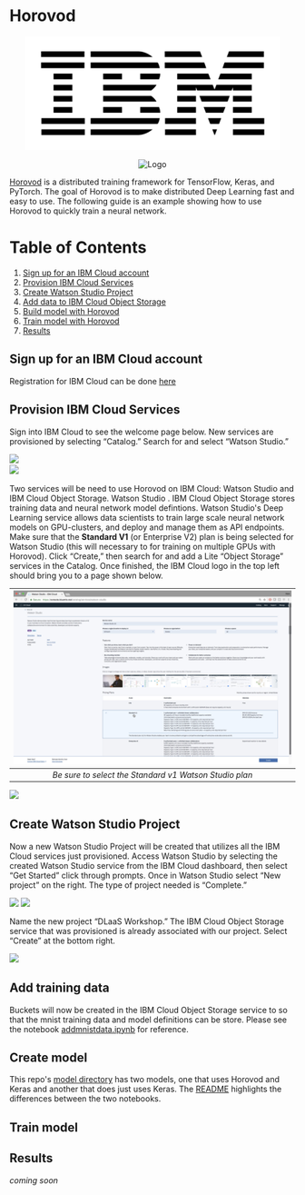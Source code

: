 # Horovod
<p align="center"> 
<img src="images/IBM.png" width="450px" height="200px">
 </p>

<p align="center"><img src="https://user-images.githubusercontent.com/16640218/34506318-84d0c06c-efe0-11e7-8831-0425772ed8f2.png" alt="Logo" width="200"/></p>

[Horovod](https://github.com/uber/horovod) is a distributed training framework for TensorFlow, Keras, and PyTorch. The goal of Horovod is to make
distributed Deep Learning fast and easy to use. The following guide is an example showing how to use Horovod to quickly train a neural network.

# Table of Contents 
1. [Sign up for an IBM Cloud account](#signup)
2. [Provision IBM Cloud Services](#provision)
3. [Create Watson Studio Project](#create)
3. [Add data to IBM Cloud Object Storage](#adddata)
4. [Build model with Horovod](#build)
5. [Train model with Horovod](#train)
5. [Results](#results)

## Sign up for an IBM Cloud account  <a name="signup"></a>
Registration for IBM Cloud can be done [here](https://console.bluemix.net/registration/?)

## Provision IBM Cloud Services  <a name="provision"></a>
Sign into IBM Cloud to see the welcome page below. New services are provisioned by selecting “Catalog.” Search for and select “Watson Studio.”

<img src="images/Picture01.jpg">
<br>
<img src="images/Picture02.jpg">

Two services will be need to use Horovod on IBM Cloud: Watson Studio and IBM Cloud Object Storage. Watson Studio . IBM Cloud Object Storage stores training data and neural network model defintions. Watson Studio's Deep Learning service allows data scientists to train large scale neural network models on GPU-clusters, and deploy and manage them as API endpoints. Make sure that the **Standard V1** (or Enterprise V2) plan is being selected for Watson Studio (this will necessary to for training on multiple GPUs with Horovod). Click “Create,” then search for and add a Lite  “Object Storage” services in the Catalog. Once finished, the IBM Cloud logo in the top left should bring you to a page shown below.

| ![standardv1.jpg](images/standardv1.jpg) | 
|:--:| 
| *Be sure to select the Standard v1 Watson Studio plan* |

<img src="images/Picture03.jpg">

## Create Watson Studio Project <a name="create"></a>

Now a new Watson Studio Project will be created that utilizes all the IBM Cloud services just provisioned. Access Watson Studio by selecting the created Watson Studio service from the IBM Cloud dashboard, then select “Get Started” click through prompts. Once in Watson Studio select “New project” on the right. The type of project needed is “Complete.”

<img src="images/Picture04.jpg">

<img src="images/Picture05.jpg">

Name the new project “DLaaS Workshop.” The IBM Cloud Object Storage service that was provisioned is already associated with our project. Select “Create” at the bottom right.

<img src="images/Picture06.jpg">

## Add training data  <a name="adddata"></a>
Buckets will now be created in the IBM Cloud Object Storage service to so that the mnist training data and model definitions can be store. Please see the notebook [addmnistdata.ipynb](addmnistdata.ipynb) for reference.

## Create model  <a name="create"></a>
This repo's [model directory](models) has two models, one that uses Horovod and Keras and another that does just uses Keras. The [README](models/README.md) highlights the differences between the two notebooks.

## Train model  <a name="train"></a>


## Results  <a name="results"></a>
*coming soon*

